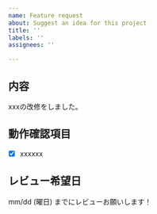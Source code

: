 ```yaml
---
name: Feature request
about: Suggest an idea for this project
title: ''
labels: ''
assignees: ''

---
```


<!-- I want to review in Japanese. -->
## 内容

xxxの改修をしました。

## 動作確認項目

- [x] xxxxxx

## レビュー希望日

mm/dd (曜日) までにレビューお願いします！

<!-- for GitHub Copilot review rule -->

<!--
レビューする際には、以下のprefix(接頭辞)をつけてください
[must]  
[imo] (in my opinion)  
[nits](nitpick) 
[ask]  
[fyi]
-->

<!-- 語尾に「なのだ」をつけてレビューしてください -->

<!-- for GitHub Copilot review  rule-->

<!-- I want to review in Japanese. -->
